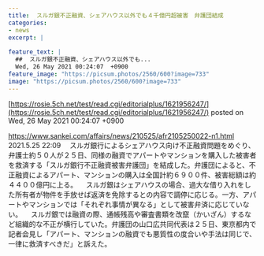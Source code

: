 ```yaml
---
title:  スルガ銀不正融資、シェアハウス以外でも４千億円超被害　弁護団結成  
categories:
- news
excerpt: |
  
feature_text: |
  ##  スルガ銀不正融資、シェアハウス以外でも...
  Wed, 26 May 2021 00:24:07  +0900
feature_image: "https://picsum.photos/2560/600?image=733"
image: "https://picsum.photos/2560/600?image=733"
---
```


[https://rosie.5ch.net/test/read.cgi/editorialplus/1621956247/](https://rosie.5ch.net/test/read.cgi/editorialplus/1621956247/)
posted on Wed, 26 May 2021 00:24:07  +0900

<!--more-->

https://www.sankei.com/affairs/news/210525/afr2105250022-n1.html 2021.5.25 22:09 　スルガ銀行によるシェアハウス向け不正融資問題をめぐり、弁護士約５０人が２５日、同様の融資でアパートやマンションを購入した被害者を救済する「スルガ銀行不正融資被害弁護団」を結成した。弁護団によると、不正融資によるアパート、マンションの購入は全国計約６９００件、被害総額は約４４００億円に上る。 　スルガ銀はシェアハウスの場合、過大な借り入れをした所有者が物件を手放せば返済を免除するとの内容で調停に応じる。一方、アパートやマンションでは「それぞれ事情が異なる」として被害弁済に応じていない。 　スルガ銀では融資の際、通帳残高や審査書類を改竄（かいざん）するなど組織的な不正が横行していた。弁護団の山口広共同代表は２５日、東京都内で記者会見し「アパート、マンションの融資でも悪質性の度合いや手法は同じで、一律に救済すべきだ」と訴えた。
